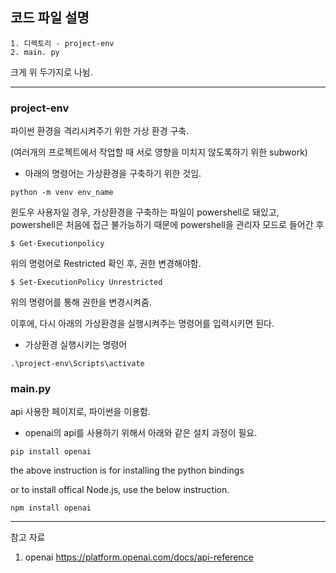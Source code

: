 ## 코드 파일 설명

```
1. 디렉토리 - project-env
2. main. py
```
크게 위 두가지로 나뉨.

---
### project-env
파이썬 환경을 격리시켜주기 위한 가상 환경 구축.

(여러개의 프로젝트에서 작업할 때 서로 영향을 미치지 않도록하기 위한 subwork)

* 아래의 명령어는 가상환경을 구축하기 위한 것임.
```
python -m venv env_name
```
윈도우 사용자일 경우, 가상환경을 구축하는 파일이 powershell로 돼있고, powershell은 처음에 접근 불가능하기 때문에
powershell을 관리자 모드로 들어간 후 
```
$ Get-Executionpolicy
```
위의 명령어로 Restricted 확인 후, 권한 변경해야함.
```
$ Set-ExecutionPolicy Unrestricted
```
위의 명령어를 통해 권한을 변경시켜줌.

이후에, 다시 아래의 가상환경을 실행시켜주는 명령어를 입력시키면 된다.

* 가상환경 실행시키는 명령어
```
.\project-env\Scripts\activate
```

### main.py
api 사용한 페이지로, 파이썬을 이용함.

* openai의 api를 사용하기 위해서 아래와 같은 설치 과정이 필요.

```
pip install openai
```
the above instruction is for installing the python bindings

or to install offical Node.js, use the below instruction.
```
npm install openai
```


---
참고 자료
1. openai
https://platform.openai.com/docs/api-reference
